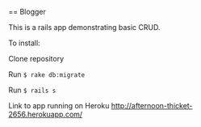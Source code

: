 == Blogger

This is a rails app demonstrating basic CRUD.

To install:

Clone repository

Run ```$ rake db:migrate```

Run ```$ rails s```

Link to app running on Heroku
http://afternoon-thicket-2656.herokuapp.com/
